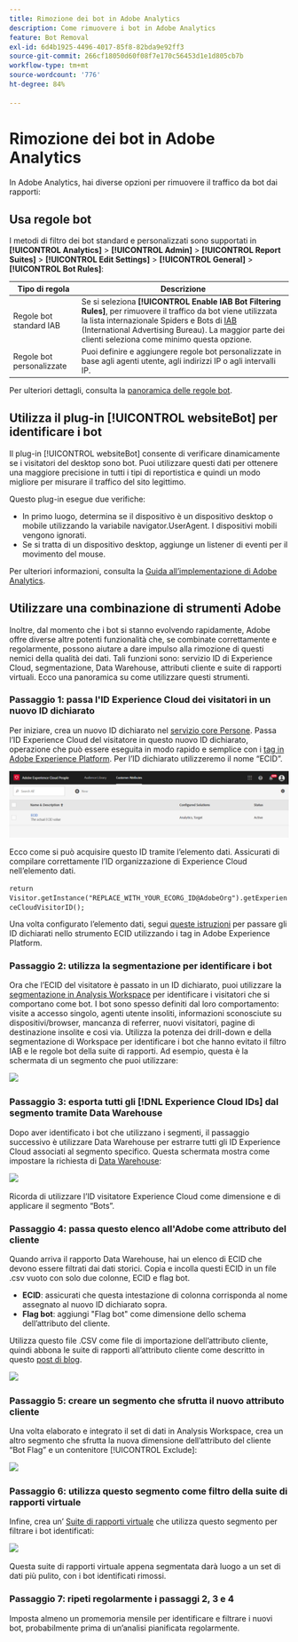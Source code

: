 ```yaml
---
title: Rimozione dei bot in Adobe Analytics
description: Come rimuovere i bot in Adobe Analytics
feature: Bot Removal
exl-id: 6d4b1925-4496-4017-85f8-82bda9e92ff3
source-git-commit: 266cf18050d60f08f7e170c56453d1e1d805cb7b
workflow-type: tm+mt
source-wordcount: '776'
ht-degree: 84%

---
```


# Rimozione dei bot in Adobe Analytics

In Adobe Analytics, hai diverse opzioni per rimuovere il traffico da bot dai rapporti:

## Usa regole bot

I metodi di filtro dei bot standard e personalizzati sono supportati in **[!UICONTROL Analytics]** > **[!UICONTROL Admin]** > **[!UICONTROL Report Suites]** > **[!UICONTROL Edit Settings]** > **[!UICONTROL General]** > **[!UICONTROL Bot Rules]**:

| Tipo di regola | Descrizione |
|--- |--- |
| Regole bot standard IAB | Se si seleziona **[!UICONTROL Enable IAB Bot Filtering Rules]**, per rimuovere il traffico da bot viene utilizzata la lista internazionale Spiders e Bots di [IAB](https://www.iab.com/) (International Advertising Bureau). La maggior parte dei clienti seleziona come minimo questa opzione. |
| Regole bot personalizzate | Puoi definire e aggiungere regole bot personalizzate in base agli agenti utente, agli indirizzi IP o agli intervalli IP. |

Per ulteriori dettagli, consulta la [panoramica delle regole bot](/help/admin/admin/c-manage-report-suites/c-edit-report-suites/general/bot-removal/bot-rules.md).

## Utilizza il plug-in [!UICONTROL websiteBot] per identificare i bot

Il plug-in [!UICONTROL websiteBot] consente di verificare dinamicamente se i visitatori del desktop sono bot. Puoi utilizzare questi dati per ottenere una maggiore precisione in tutti i tipi di reportistica e quindi un modo migliore per misurare il traffico del sito legittimo.

Questo plug-in esegue due verifiche:

* In primo luogo, determina se il dispositivo è un dispositivo desktop o mobile utilizzando la variabile navigator.UserAgent. I dispositivi mobili vengono ignorati.
* Se si tratta di un dispositivo desktop, aggiunge un listener di eventi per il movimento del mouse.

Per ulteriori informazioni, consulta la [Guida all’implementazione di Adobe Analytics](https://experienceleague.adobe.com/docs/analytics/implementation/vars/plugins/websitebot.html?lang=it).

## Utilizzare una combinazione di strumenti Adobe

Inoltre, dal momento che i bot si stanno evolvendo rapidamente, Adobe offre diverse altre potenti funzionalità che, se combinate correttamente e regolarmente, possono aiutare a dare impulso alla rimozione di questi nemici della qualità dei dati. Tali funzioni sono: servizio ID di Experience Cloud, segmentazione, Data Warehouse, attributi cliente e suite di rapporti virtuali. Ecco una panoramica su come utilizzare questi strumenti.

### Passaggio 1: passa l&#39;ID Experience Cloud dei visitatori in un nuovo ID dichiarato

Per iniziare, crea un nuovo ID dichiarato nel [servizio core Persone](https://experienceleague.adobe.com/docs/core-services/interface/audiences/audience-library.html?lang=it). Passa l’ID Experience Cloud del visitatore in questo nuovo ID dichiarato, operazione che può essere eseguita in modo rapido e semplice con i [tag in Adobe Experience Platform](https://experienceleague.adobe.com/docs/experience-platform/tags/extensions/adobe/id-service/overview.html?lang=it). Per l’ID dichiarato utilizzeremo il nome “ECID”.

![](/help/admin/admin/c-manage-report-suites/c-edit-report-suites/general/bot-removal/assets/bot-cust-attr-setup.png)

Ecco come si può acquisire questo ID tramite l’elemento dati. Assicurati di compilare correttamente l’ID organizzazione di Experience Cloud nell’elemento dati.

```return Visitor.getInstance("REPLACE_WITH_YOUR_ECORG_ID@AdobeOrg").getExperienceCloudVisitorID();```

Una volta configurato l’elemento dati, segui [queste istruzioni](https://experienceleague.adobe.com/docs/experience-platform/tags/extensions/adobe/id-service/overview.html?lang=it) per passare gli ID dichiarati nello strumento ECID utilizzando i tag in Adobe Experience Platform.

### Passaggio 2: utilizza la segmentazione per identificare i bot

Ora che l’ECID del visitatore è passato in un ID dichiarato, puoi utilizzare la [segmentazione in Analysis Workspace](https://experienceleague.adobe.com/docs/analytics/analyze/analysis-workspace/components/segments/t-freeform-project-segment.html?lang=it) per identificare i visitatori che si comportano come bot. I bot sono spesso definiti dal loro comportamento: visite a accesso singolo, agenti utente insoliti, informazioni sconosciute su dispositivi/browser, mancanza di referrer, nuovi visitatori, pagine di destinazione insolite e così via. Utilizza la potenza dei drill-down e della segmentazione di Workspace per identificare i bot che hanno evitato il filtro IAB e le regole bot della suite di rapporti. Ad esempio, questa è la schermata di un segmento che puoi utilizzare:

![](/help/admin/admin/c-manage-report-suites/c-edit-report-suites/general/bot-removal/assets/bot-filter-seg1.png)

### Passaggio 3: esporta tutti gli [!DNL Experience Cloud IDs] dal segmento tramite Data Warehouse

Dopo aver identificato i bot che utilizzano i segmenti, il passaggio successivo è utilizzare Data Warehouse per estrarre tutti gli ID Experience Cloud associati al segmento specifico. Questa schermata mostra come impostare la richiesta di [Data Warehouse](/help/export/data-warehouse/data-warehouse.md):

![](/help/admin/admin/c-manage-report-suites/c-edit-report-suites/general/bot-removal/assets/bot-dwh-3.png)

Ricorda di utilizzare l’ID visitatore Experience Cloud come dimensione e di applicare il segmento “Bots”.

### Passaggio 4: passa questo elenco all&#39;Adobe come attributo del cliente

Quando arriva il rapporto Data Warehouse, hai un elenco di ECID che devono essere filtrati dai dati storici. Copia e incolla questi ECID in un file .csv vuoto con solo due colonne, ECID e flag bot.

* **ECID**: assicurati che questa intestazione di colonna corrisponda al nome assegnato al nuovo ID dichiarato sopra.
* **Flag bot**: aggiungi &quot;Flag bot&quot; come dimensione dello schema dell’attributo del cliente.

Utilizza questo file .CSV come file di importazione dell’attributo cliente, quindi abbona le suite di rapporti all’attributo cliente come descritto in questo [post di blog](https://theblog.adobe.com/link-digital-behavior-customers).

![](/help/admin/admin/c-manage-report-suites/c-edit-report-suites/general/bot-removal/assets/bot-csv-4.png)

### Passaggio 5: creare un segmento che sfrutta il nuovo attributo cliente

Una volta elaborato e integrato il set di dati in Analysis Workspace, crea un altro segmento che sfrutta la nuova dimensione dell’attributo del cliente “Bot Flag” e un contenitore [!UICONTROL Exclude]:

![](/help/admin/admin/c-manage-report-suites/c-edit-report-suites/general/bot-removal/assets/bot-filter-seg2.png)

### Passaggio 6: utilizza questo segmento come filtro della suite di rapporti virtuale

Infine, crea un’ [Suite di rapporti virtuale](/help/components/vrs/vrs-about.md) che utilizza questo segmento per filtrare i bot identificati:

![](/help/admin/admin/c-manage-report-suites/c-edit-report-suites/general/bot-removal/assets/bot-vrs.png)

Questa suite di rapporti virtuale appena segmentata darà luogo a un set di dati più pulito, con i bot identificati rimossi.

### Passaggio 7: ripeti regolarmente i passaggi 2, 3 e 4

Imposta almeno un promemoria mensile per identificare e filtrare i nuovi bot, probabilmente prima di un’analisi pianificata regolarmente.
